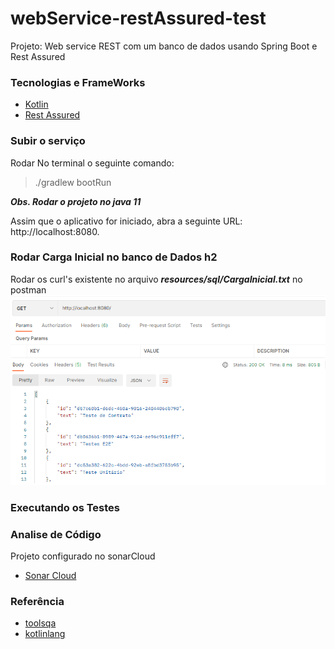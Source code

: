 # webService-restAssured-test
Projeto: Web service REST com um banco de dados usando Spring Boot e Rest Assured

### Tecnologias e FrameWorks

* [Kotlin](https://kotlinlang.org/)
* [Rest Assured](http://rest-assured.io/)

### Subir o serviço
Rodar No terminal o seguinte comando:
> ./gradlew bootRun

***Obs. Rodar o projeto no java 11***

Assim que o aplicativo for iniciado, abra a seguinte URL: http://localhost:8080.


### Rodar Carga Inicial no banco de Dados h2
Rodar os curl's existente no arquivo ***resources/sql/CargaInicial.txt*** no postman
![img.png](img.png)

### Executando os Testes

### Analise de Código
Projeto configurado no sonarCloud
* [Sonar Cloud](https://sonarcloud.io/project/overview?id=diegomachadoti_webService-restAssured-test)

### Referência
* [toolsqa](https://www.toolsqa.com/rest-assured-tutorial/)
* [kotlinlang](https://kotlinlang.org/docs/jvm-spring-boot-restful.html#execute-http-requests)

